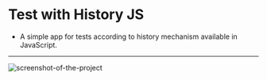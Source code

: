 # Test with History JS 
- A simple app for tests according to history mechanism available in JavaScript. 

---- 

![screenshot-of-the-project](./screenshot.png)